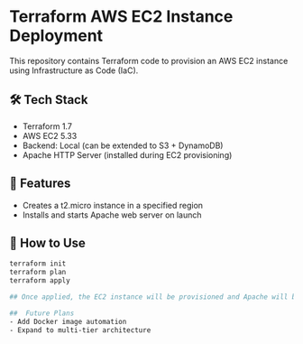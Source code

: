 # Terraform AWS EC2 Instance Deployment
This repository contains Terraform code to provision an AWS EC2 instance using Infrastructure as Code (IaC).

## 🛠️ Tech Stack
- Terraform 1.7
- AWS EC2 5.33
- Backend: Local (can be extended to S3 + DynamoDB)
- Apache HTTP Server (installed during EC2 provisioning)

## 🚀 Features
- Creates a t2.micro instance in a specified region
- Installs and starts Apache web server on launch

## 🔧 How to Use

```bash
terraform init
terraform plan
terraform apply

## Once applied, the EC2 instance will be provisioned and Apache will be installed and running.

##  Future Plans
- Add Docker image automation
- Expand to multi-tier architecture
